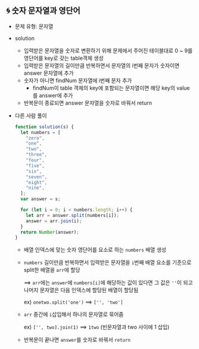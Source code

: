 ## 🌀 숫자 문자열과 영단어

- 문제 유형: 문자열
- solution

  - 입력받은 문자열을 숫자로 변환하기 위해 문제에서 주어진 테이블대로 0 ~ 9를 영단어를 key로 갖는 table객체 생성
  - 입력받은 문자열의 길이만큼 반복하면서 문자열의 i번째 문자가 숫자이면 answer 문자열에 추가
  - 숫자가 아니면 findNum 문자열에 i번째 문자 추가
    - findNum이 table 객체의 key에 포함되는 문자열이면 해당 key의 value를 answer에 추가
  - 반복문이 종료되면 answer 문자열을 숫자로 바꿔서 return

- 다른 사람 풀이

  ```jsx
  function solution(s) {
    let numbers = [
      "zero",
      "one",
      "two",
      "three",
      "four",
      "five",
      "six",
      "seven",
      "eight",
      "nine",
    ];
    var answer = s;

    for (let i = 0; i < numbers.length; i++) {
      let arr = answer.split(numbers[i]);
      answer = arr.join(i);
    }
    return Number(answer);
  }
  ```
    - 배열 인덱스에 맞는 숫자 영단어를 요소로 하는 `numbers` 배열 생성
    - `numbers` 길이만큼 반복하면서 입력받은 문자열을 `i`번째 배열 요소를 기준으로 split한 배열을 `arr`에 할당
    
      ⟹ `arr`에는 `answer`에 `numbers[i]`에 해당하는 값이 있다면 그 값은 `''`이 되고 나머지 문자열은 다음 인덱스에 할당된 배열이 할당됨
      
      ex) `onetwo.split('one')` ⟹ `['', 'two']`
    - `arr` 중간에 `i`삽입해서 하나의 문자열로 묶어줌

      ex) `['', two].join(1)` ⟹ `1two` (빈문자열과 two 사이에 1 삽입)
    - 반복문이 끝나면 `answer`를 숫자로 바꿔서 `return`